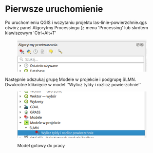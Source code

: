 # Pierwsze uruchomienie

Po uruchomieniu QGIS i wczytaniu projektu las-linie-powierzchnie.qgs otwórz panel Algorytmy Processingu (z menu 'Processing' lub skrótem klawiszowym 'Ctrl+Alt+T'

<figure><img src="../.gitbook/assets/algo.png" alt=""><figcaption></figcaption></figure>

Następnie odszukaj grupę Modele w projekcie i podgrupę SLMN. Dwukrotne kliknięcie w model ''Wylicz tyldy i rozlicz powierzchnie''

<figure><img src="../.gitbook/assets/modele_w_projekcie.png" alt=""><figcaption><p>Model gotowy do pracy</p></figcaption></figure>
